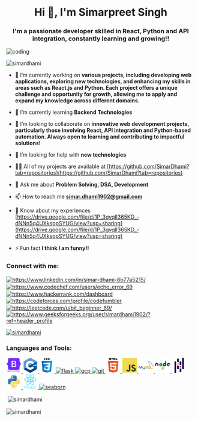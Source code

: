 <h1 align="center">Hi 👋, I'm Simarpreet Singh</h1>
<h3 align="center">I'm a passionate developer skilled in React, Python and API integration, constantly learning and growing!!</h3>

<img src="https://github.com/user-attachments/assets/93c6b126-e105-4f64-a630-a071dcc73b81" alt="coding" width="400">

<p align="left"> <img src="https://komarev.com/ghpvc/?username=simardhami&label=Profile%20views&color=0e75b6&style=flat" alt="simardhami" /> </p>

- 🔭 I’m currently working on **various projects, including developing web applications, exploring new technologies, and enhancing my skills in areas such as React.js and Python. Each project offers a unique challenge and opportunity for growth, allowing me to apply and expand my knowledge across different domains.**

- 🌱 I’m currently learning **Backend Technologies**

- 👯 I’m looking to collaborate on **innovative web development projects, particularly those involving React, API integration and Python-based automation. Always open to learning and contributing to impactful solutions!**

- 🤝 I’m looking for help with **new technologies**

- 👨‍💻 All of my projects are available at [https://github.com/SimarDhami?tab=repositories](https://github.com/SimarDhami?tab=repositories)

- 💬 Ask me about **Problem Solving, DSA, Development**

- 📫 How to reach me **simar.dhami1902@gmail.com**

- 📄 Know about my experiences [https://drive.google.com/file/d/1P_3gvqlI365KD_-dNNn5q4UXksppSYUG/view?usp=sharing](https://drive.google.com/file/d/1P_3gvqlI365KD_-dNNn5q4UXksppSYUG/view?usp=sharing)

- ⚡ Fun fact **I think I am funny!!**

<h3 align="left">Connect with me:</h3>
<p align="left">
<a href="https://linkedin.com/in/https://www.linkedin.com/in/simar-dhami-8b77a5215/" target="blank"><img align="center" src="https://raw.githubusercontent.com/rahuldkjain/github-profile-readme-generator/master/src/images/icons/Social/linked-in-alt.svg" alt="https://www.linkedin.com/in/simar-dhami-8b77a5215/" height="30" width="40" /></a>
<a href="https://www.codechef.com/users/https://www.codechef.com/users/echo_error_69" target="blank"><img align="center" src="https://cdn.jsdelivr.net/npm/simple-icons@3.1.0/icons/codechef.svg" alt="https://www.codechef.com/users/echo_error_69" height="30" width="40" /></a>
<a href="https://www.hackerrank.com/https://www.hackerrank.com/dashboard" target="blank"><img align="center" src="https://raw.githubusercontent.com/rahuldkjain/github-profile-readme-generator/master/src/images/icons/Social/hackerrank.svg" alt="https://www.hackerrank.com/dashboard" height="30" width="40" /></a>
<a href="https://codeforces.com/profile/https://codeforces.com/profile/codefumbler" target="blank"><img align="center" src="https://raw.githubusercontent.com/rahuldkjain/github-profile-readme-generator/master/src/images/icons/Social/codeforces.svg" alt="https://codeforces.com/profile/codefumbler" height="30" width="40" /></a>
<a href="https://www.leetcode.com/https://leetcode.com/u/bit_beginner_69/" target="blank"><img align="center" src="https://raw.githubusercontent.com/rahuldkjain/github-profile-readme-generator/master/src/images/icons/Social/leet-code.svg" alt="https://leetcode.com/u/bit_beginner_69/" height="30" width="40" /></a>
<a href="https://auth.geeksforgeeks.org/user/https://www.geeksforgeeks.org/user/simardhami1902/?ref=header_profile" target="blank"><img align="center" src="https://raw.githubusercontent.com/rahuldkjain/github-profile-readme-generator/master/src/images/icons/Social/geeks-for-geeks.svg" alt="https://www.geeksforgeeks.org/user/simardhami1902/?ref=header_profile" height="30" width="40" /></a>
</p>

<p align="left"> <a href="https://github.com/ryo-ma/github-profile-trophy"><img src="https://github-profile-trophy.vercel.app/?username=simardhami" alt="simardhami" /></a> </p>

<h3 align="left">Languages and Tools:</h3>
<p align="left"> <a href="https://getbootstrap.com" target="_blank" rel="noreferrer"> <img src="https://raw.githubusercontent.com/devicons/devicon/master/icons/bootstrap/bootstrap-plain-wordmark.svg" alt="bootstrap" width="40" height="40"/> </a> <a href="https://www.w3schools.com/cpp/" target="_blank" rel="noreferrer"> <img src="https://raw.githubusercontent.com/devicons/devicon/master/icons/cplusplus/cplusplus-original.svg" alt="cplusplus" width="40" height="40"/> </a> <a href="https://www.w3schools.com/css/" target="_blank" rel="noreferrer"> <img src="https://raw.githubusercontent.com/devicons/devicon/master/icons/css3/css3-original-wordmark.svg" alt="css3" width="40" height="40"/> </a> <a href="https://flask.palletsprojects.com/" target="_blank" rel="noreferrer"> <img src="https://www.vectorlogo.zone/logos/pocoo_flask/pocoo_flask-icon.svg" alt="flask" width="40" height="40"/> </a> <a href="https://cloud.google.com" target="_blank" rel="noreferrer"> <img src="https://www.vectorlogo.zone/logos/google_cloud/google_cloud-icon.svg" alt="gcp" width="40" height="40"/> </a> <a href="https://git-scm.com/" target="_blank" rel="noreferrer"> <img src="https://www.vectorlogo.zone/logos/git-scm/git-scm-icon.svg" alt="git" width="40" height="40"/> </a> <a href="https://www.w3.org/html/" target="_blank" rel="noreferrer"> <img src="https://raw.githubusercontent.com/devicons/devicon/master/icons/html5/html5-original-wordmark.svg" alt="html5" width="40" height="40"/> </a> <a href="https://developer.mozilla.org/en-US/docs/Web/JavaScript" target="_blank" rel="noreferrer"> <img src="https://raw.githubusercontent.com/devicons/devicon/master/icons/javascript/javascript-original.svg" alt="javascript" width="40" height="40"/> </a> <a href="https://www.mysql.com/" target="_blank" rel="noreferrer"> <img src="https://raw.githubusercontent.com/devicons/devicon/master/icons/mysql/mysql-original-wordmark.svg" alt="mysql" width="40" height="40"/> </a> <a href="https://nodejs.org" target="_blank" rel="noreferrer"> <img src="https://raw.githubusercontent.com/devicons/devicon/master/icons/nodejs/nodejs-original-wordmark.svg" alt="nodejs" width="40" height="40"/> </a> <a href="https://pandas.pydata.org/" target="_blank" rel="noreferrer"> <img src="https://raw.githubusercontent.com/devicons/devicon/2ae2a900d2f041da66e950e4d48052658d850630/icons/pandas/pandas-original.svg" alt="pandas" width="40" height="40"/> </a> <a href="https://www.python.org" target="_blank" rel="noreferrer"> <img src="https://raw.githubusercontent.com/devicons/devicon/master/icons/python/python-original.svg" alt="python" width="40" height="40"/> </a> <a href="https://reactjs.org/" target="_blank" rel="noreferrer"> <img src="https://raw.githubusercontent.com/devicons/devicon/master/icons/react/react-original-wordmark.svg" alt="react" width="40" height="40"/> </a> <a href="https://seaborn.pydata.org/" target="_blank" rel="noreferrer"> <img src="https://seaborn.pydata.org/_images/logo-mark-lightbg.svg" alt="seaborn" width="40" height="40"/> </a> </p>

<p>&nbsp;<img align="center" src="https://github-readme-stats.vercel.app/api?username=simardhami&show_icons=true&locale=en" alt="simardhami" /></p>

<p><img align="center" src="https://github-readme-streak-stats.herokuapp.com/?user=simardhami&" alt="simardhami" /></p>
